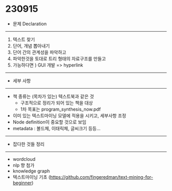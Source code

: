 230915
===============

* 문제 Declaration
-----------------
1. 텍스트 찾기
2. 단어, 개념 뽑아내기
3. 단어 간의 관계성을 파악하고
4. 파악한것을 토대로 트리 형태의 자료구조를 만들고
5. 가능하다면 ) GUI 개발 => hyperlink
-------------------


* 세부 사항
-------------------
- 책 종류는 (목차가 있는) 텍스트북과 같은 것
    + 구조적으로 정리가 되어 있는 책을 대상
    + 1차 목표는 program_synthesis_now.pdf
- 이미 있는 텍스트마이닝 모델에 적용을 시키고, 세부사항 조정
- Node definition이 중요할 것으로 보임
- metadata : 볼드체, 이태릭체, 글씨크기 등등...





------------------------
* 잡다한 것들 정리
--------------------------
- wordcloud
- nlp 향 첨가
- knowledge graph
- 텍스트마이닝 기초 (https://github.com/fingeredman/text-mining-for-beginner)

